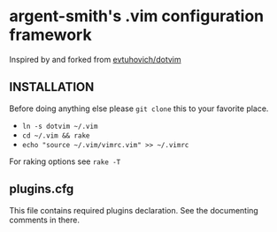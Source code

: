 # argent-smith's .vim configuration framework

Inspired by and forked from [evtuhovich/dotvim][1]

## INSTALLATION

Before doing anything else please `git clone` this to your favorite place.

 - `ln -s dotvim ~/.vim`
 - `cd ~/.vim && rake`
 - `echo "source ~/.vim/vimrc.vim" >> ~/.vimrc`

For raking options see `rake -T`

## plugins.cfg

This file contains required plugins declaration. See the documenting comments 
in there.

[1]: https://github.com/evtuhovich/dotvim "Ivan Evtukhovich's .vim" 
